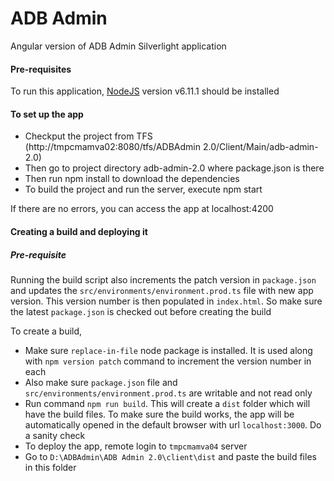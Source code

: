 # ADB Admin

Angular version of ADB Admin Silverlight application

#### Pre-requisites
To run this application, [NodeJS](https://nodejs.org/dist/v6.11.1/node-v6.11.1-x64.msi) version v6.11.1 should be installed

#### To set up the app

* Checkput the project from TFS (http://tmpcmamva02:8080/tfs/ADBAdmin 2.0/Client/Main/adb-admin-2.0)
*	Then go to project directory adb-admin-2.0 where package.json is there
*	Then run npm install to download the dependencies
*	To build the project and run the server, execute npm start

If there are no errors, you can access the app at localhost:4200

#### Creating a build and deploying it

##### Pre-requisite
Running the build script also increments the patch version in `package.json` and updates the `src/environments/environment.prod.ts` file with new app version. This version number is then populated in `index.html`. So make sure the latest `package.json` is checked out before creating the build

To create a build,
* Make sure `replace-in-file` node package is installed. It is used along with `npm version patch` command to increment the version number in each 
* Also make sure `package.json` file and `src/environments/environment.prod.ts` are writable and not read only
* Run command `npm run build`. This will create a `dist` folder which will have the build files. To make sure the build works, the app will be automatically opened in the default browser with url `localhost:3000`. Do a sanity check
* To deploy the app, remote login to `tmpcmamva04` server
* Go to `D:\ADBAdmin\ADB Admin 2.0\client\dist` and paste the build files in this folder
